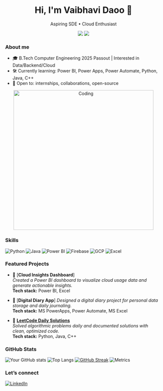 <!-- Header -->
<h1 align="center">Hi, I'm Vaibhavi Daoo 👋</h1>
<p align="center">Aspiring SDE • Cloud Enthusiast</p>

<!-- Badges / quick facts -->
<p align="center">
  <a href="mailto:www.vaibhavidaoo@gmail.com"><img src="https://img.shields.io/badge/Email-Contact-informational?logo=gmail"></a>
  <a href="[![LinkedIn](https://img.shields.io/badge/LinkedIn-blue?logo=linkedin&logoColor=white)](https://www.linkedin.com/in/vaibhavi-daoo-962a7a24b/)><img src="https://img.shields.io/badge/LinkedIn-Connect-blue?logo=linkedin"></a>
  <img src="https://komarev.com/ghpvc/?username=Vaibhavi2607&label=Profile%20Views" />
</p>

### About me
- 🎓 B.Tech Computer Engineering 2025 Passout | Interested in Data/Backend/Cloud
- 🛠️ Currently learning: Power BI, Power Apps, Power Automate, Python, Java, C++
- 🌱 Open to: internships, collaborations, open-source

<p align="center">
  <img src="https://media.giphy.com/media/qgQUggAC3Pfv687qPC/giphy.gif" width="450" alt="Coding">
</p>

### Skills
<!-- Replace with yours -->
![Python](https://img.shields.io/badge/Python-3776AB?logo=python&logoColor=white)
![Java](https://img.shields.io/badge/Java-007396?logo=openjdk&logoColor=white)
![Power BI](https://img.shields.io/badge/Power%20BI-F2C811?logo=powerbi&logoColor=black)
![Firebase](https://img.shields.io/badge/Firebase-FFCA28?logo=firebase&logoColor=black)
![GCP](https://img.shields.io/badge/Google%20Cloud-4285F4?logo=googlecloud&logoColor=white)
![Excel](https://img.shields.io/badge/Excel-217346?logo=microsoft-ms_excel&logoColor=white)

### Featured Projects
- 🔗 [**Cloud Insights Dashboard**]  
  *Created a Power BI dashboard to visualize cloud usage data and generate actionable insights.*  
  **Tech stack:** Power BI, Excel  

- 🔗 [**Digital Diary App**] 
  *Designed a digital diary project for personal data storage and daily journaling.*  
  **Tech stack:** MS PowerApps, Power Automate, MS Excel

- 🔗 [**LeetCode Daily Solutions**](https://github.com/Vaibhavi2607/Leetcode-Daily-Solutions)  
  *Solved algorithmic problems daily and documented solutions with clean, optimized code.*  
  **Tech stack:** Python, Java, C++ 

### GitHub Stats
![Your GitHub stats](https://github-readme-stats.vercel.app/api?username=Vaibhavi2607&show_icons=true&theme=radical)
![Top Langs](https://github-readme-stats.vercel.app/api/top-langs/?username=Vaibhavi2607&langs_count=5&theme=radical&hide=Jupyter%20Notebook,C++)
[![GitHub Streak](https://github-readme-streak-stats.herokuapp.com?user=Vaibhavi2607&theme=radical)](https://git.io/streak-stats)
![Metrics](https://github.com/Vaibhavi2607/Vaibhavi2607/blob/main/github-metrics.svg)


### Let’s connect
[![LinkedIn](https://img.shields.io/badge/LinkedIn-blue?logo=linkedin&logoColor=white)](https://www.linkedin.com/in/vaibhavi-daoo-962a7a24b/)
